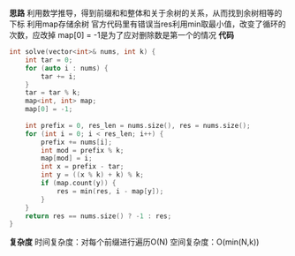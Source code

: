 **思路**
利用数学推导，得到前缀和和整体和关于余树的关系，从而找到余树相等的下标
利用map存储余树
官方代码里有错误当res利用min取最小值，改变了循环的次数，应改掉
map[0] = -1是为了应对删除数是第一个的情况
**代码**
```C++
int solve(vector<int>& nums, int k) {
    int tar = 0;
    for (auto i : nums) {
        tar += i;
    }
    tar = tar % k;
    map<int, int> map;
    map[0] = -1;
    
    int prefix = 0, res_len = nums.size(), res = nums.size();
    for (int i = 0; i < res_len; i++) {
        prefix += nums[i];
        int mod = prefix % k;
        map[mod] = i;
        int x = prefix - tar;
        int y = ((x % k) + k) % k;
        if (map.count(y)) {
            res = min(res, i - map[y]);            
        }
    }
    return res == nums.size() ? -1 : res;
}
```
**复杂度**
时间复杂度：对每个前缀进行遍历O(N)
空间复杂度：O(min(N,k))